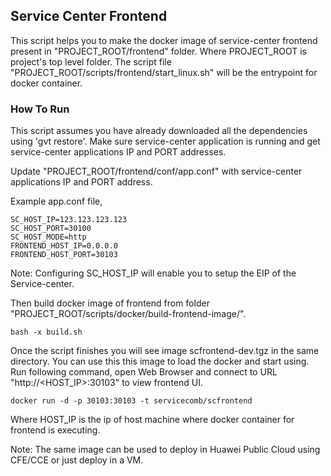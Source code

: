 ## Service Center Frontend

This script helps you to make the docker image of service-center frontend present in "PROJECT_ROOT/frontend" folder. Where PROJECT_ROOT is project's top level folder. The script file "PROJECT_ROOT/scripts/frontend/start_linux.sh" will be the entrypoint for docker container.

### How To Run

This script assumes you have already downloaded all the dependencies using 'gvt restore'. Make sure service-center application is running and get service-center applications IP and PORT addresses.

Update "PROJECT_ROOT/frontend/conf/app.conf" with service-center applications IP and PORT address.

Example app.conf file,

	SC_HOST_IP=123.123.123.123
	SC_HOST_PORT=30100
	SC_HOST_MODE=http
	FRONTEND_HOST_IP=0.0.0.0
	FRONTEND_HOST_PORT=30103

Note: Configuring SC_HOST_IP will enable you to setup the EIP of the Service-center.

Then build docker image of frontend from folder "PROJECT_ROOT/scripts/docker/build-frontend-image/".


    bash -x build.sh
    
Once the script finishes you will see image scfrontend-dev.tgz in the same directory. You can use this this image to load the docker and start using. Run following command, open Web Browser and connect to URL "http://<HOST_IP>:30103" to view frontend UI.

    docker run -d -p 30103:30103 -t servicecomb/scfrontend

Where HOST_IP is the ip of host machine where docker container for frontend is executing.

Note: The same image can be used to deploy in Huawei Public Cloud using CFE/CCE or just deploy in a VM.
